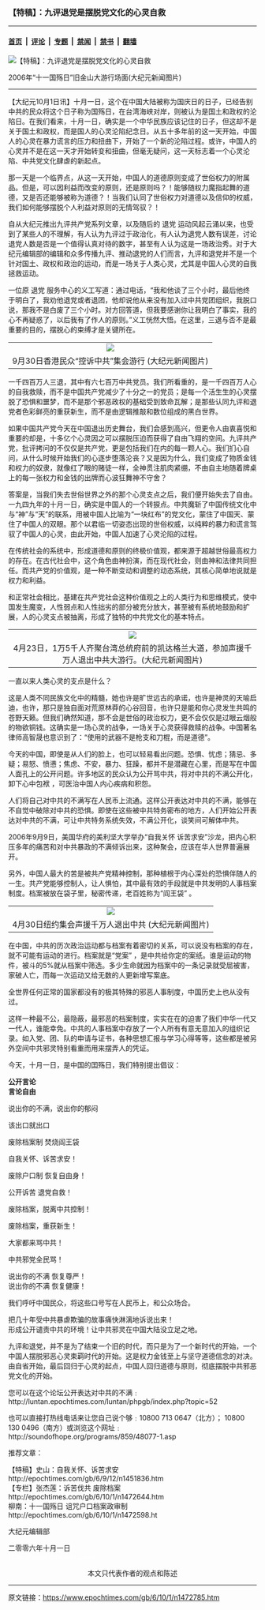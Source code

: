 ### 【特稿】：九评退党是摆脱党文化的心灵自救

---

#### [首页](../../../..?n1472785) &nbsp;|&nbsp; [评论](../../../../../epoch-comment?n1472785) &nbsp;|&nbsp; [专题](../../../../../epoch-special?n1472785) &nbsp;|&nbsp; [禁闻](../../../../../epoch-news?n1472785) &nbsp;|&nbsp; [禁书](../../../../../books?n1472785) &nbsp;|&nbsp; [翻墙](https://github.com/gfw-breaker/nogfw/blob/master/README.md?n1472785)


<div><img alt="【特稿】：九评退党是摆脱党文化的心灵自救" class="attachment-djy_600_400 size-djy_600_400 wp-post-image" src="https://i.epochtimes.com/assets/uploads/2006/10/61001000450459-600x400.jpg"/>
<div class="caption">
 <p>
  2006年“十一国殇日”旧金山大游行场面(大纪元新闻图片)
 </p>
</div></div><hr/><div class="post_content" id="artbody" itemprop="articleBody">
 <!-- article content begin -->
 <p>
  【大纪元10月1日讯】十月一日，这个在中国大陆被称为国庆日的日子，已经告别中共的民众将这个日子称为国殇日，在台湾海峡对岸，则被认为是国土和政权的沦陷日。在我们看来，十月一日，确实是一个中华民族应该记住的日子，但这却不是关于国土和政权，而是国人的心灵沦陷纪念日。从五十多年前的这一天开始，中国人的心灵在暴力谎言的压力和扭曲下，开始了一个新的沦陷过程。或许，中国人的心灵并不是在这一天才开始转变和扭曲，但毫无疑问，这一天标志着一个心灵沦陷、中共党文化肆虐的新起点。
 </p>
 <p>
  那一天是一个临界点，从这一天开始，中国人的道德原则变成了世俗权力的附属品。但是，可以因利益而改变的原则，还是原则吗？！能够随权力魔指起舞的道德，又是否还能够被称为道德？！当我们认同了世俗权力对道德以及信仰的权威，我们如何能够摆脱个人利益对原则的无情驾驭？！
 </p>
 <p>
  自从大纪元推出九评共产党系列文章，以及随后的
  <ok href="https://www.epochtimes.com/gb/tag/%E9%80%80%E5%85%9A.html">
   退党
  </ok>
  运动风起云涌以来，也受到了某些人的不理解，有人认为九评过于政治化，有人认为退党人数有误差，讨论退党人数是否是一个值得认真对待的数字，甚至有人认为这是一场政治秀。对于大纪元编辑部的编辑和众多传播九评、推动退党的人们而言，九评和退党并不是一个针对国土、政权和政治的运动，而是一场关于人类心灵，尤其是中国人心灵的自我拯救运动。
 </p>
 <p>
  一位原
  <ok href="https://www.epochtimes.com/gb/tag/%E9%80%80%E5%85%9A.html">
   退党
  </ok>
  服务中心的义工写道：通过电话，“我和他谈了三个小时，最后他终于明白了，我劝他退党或者退团，他却说他从来没有加入过中共党团组织，我脱口说，那我不是白废了三个小时。对方回答道，但我要感谢你让我明白了事实，我的心不再疑惑了，以后我有了作人的原则。”义工恍然大悟。在这里，三退与否不是最重要的目的，摆脱心的束缚才是关键所在。
 </p>
 <p>
  <center>
  </center>
 </p>
 <table border="0" cellpadding="3" cellspacing="3" width="100%">
  <tr>
   <td align="center">
    <ok href="/i6/60930234532459.jpg">
     <img src="/i6/60930234532459--ss.jpg"/>
    </ok>
   </td>
  </tr>
  <tr>
   <td align="center">
    <span class="bn12">
     9月30日香港民众“控诉中共”集会游行 (大纪元新闻图片)
    </span>
   </td>
  </tr>
 </table>
 <p>
 </p>
 <p>
  一千四百万人三退，其中有六七百万中共党员。我们所看重的，是一千四百万人心的自我救赎，而不是中国共产党减少了十分之一的党员；是每一个活生生的心灵摆脱了恐惧和噩梦，而不是那个邪恶政权的基础受到致命瓦解；是那些认同九评和退党者色彩鲜亮的重获新生，而不是由逻辑推敲和数位组成的黑白世界。
 </p>
 <p>
  如果中国共产党今天在中国退出历史舞台，我们会感到高兴，但更令人由衷喜悦和重要的却是，十多亿个心灵因之可以摆脱压迫而获得了自由飞翔的空间。九评共产党，批评拷问的不仅仅是共产党，更是包括我们在内的每一颗人心。我们扪心自问，从什么时候开始我们的心逐步堕落沦丧？又是因为什么，我们变成了物质金钱和权力的奴隶，就像红了眼的赌徒一样，全神贯注肌肉紧绷，不由自主地随着牌桌上的每一张权力和金钱的出牌而心波狂舞神不守舍？
 </p>
 <p>
  答案是，当我们失去世俗世界之外的那个心灵支点之后，我们便开始失去了自由。一九四九年的十月一日，确实是中国人的一个转捩点。中共魔斩了中国传统文化中与“神”与“天”的联系，用被中国人比喻为“一块红布”的党文化，蒙住了中国天、蒙住了中国人的双眼。那个以君临一切姿态出现的世俗权威，以纯粹的暴力和谎言驾驭了中国人的心灵，由此开始，中国人加速了心灵沦陷的过程。
 </p>
 <p>
  在传统社会的系统中，形成道德和原则的终极价值观，都来源于超越世俗最高权力的存在。在古代社会中，这个角色由神扮演，而在现代社会，则由神和法律共同担任。而共产党的价值观，是一种不断变动和调整的动态系统，其核心简单地说就是权力和利益。
 </p>
 <p>
  和正常社会相比，基建在共产党社会这种价值观之上的人类行为和思维模式，使中国发生魔变，人性弱点和人性拙劣的部分被充分放大，甚至被有系统地鼓励和扩展，人的心灵支点被抽离，形成了独特的中共党文化的基本特点。
 </p>
 <p>
  <center>
  </center>
 </p>
 <table border="0" cellpadding="3" cellspacing="3" width="100%">
  <tr>
   <td align="center">
    <ok href="/i6/60930234507459.jpg">
     <img src="/i6/60930234507459--ss.jpg"/>
    </ok>
   </td>
  </tr>
  <tr>
   <td align="center">
    <span class="bn12">
     4月23日，1万5千人齐聚台湾总统府前的凯达格兰大道，参加声援千万人退出中共大游行。(大纪元新闻图片)
    </span>
   </td>
  </tr>
 </table>
 <p>
 </p>
 <p>
  一直以来人类心灵的支点是什么？
 </p>
 <p>
  这是人类不同民族文化中的精髓，她也许是旷世远古的承诺，也许是神灵的天喻启迪，也许，那只是独自面对荒原林莽的心谷回音，也许只是能和你心灵发生共鸣的苍野天籁。但我们确然知道，那不会是世俗的政治权力，更不会仅仅是过眼云烟般的物欲铜钱。这确实是一场心灵的战争，一场关于心灵获得救赎的战争。中国著名律师高智晟也意识到了：“使用的武器不是枪支和刀棍，而是道德”。
 </p>
 <p>
  今天的中国，即使是从人们的脸上，也可以轻易看出问题。恐惧、忧虑；猜忌、多疑；易怒、愤懑；焦虑、不安，暴力、狂躁，都并不是潜藏在心里，而是写在中国人面孔上的公开问题。许多地区的民众认为公开骂中共，将对中共的不满公开化，卸下心中包袱 ，可医治中国人内心疾病和积怨。
 </p>
 <p>
  人们将自己对中共的不满写在人民币上流通。这样公开表达对中共的不满，能够在不自觉中破除对中共的恐惧。即使在这些被中共特务密布的地方，人们开始公开表达对中共的不满，可让中共特务系统失效，不满公开化，谈笑间可解体中共。
 </p>
 <p>
  2006年9月9日，美国华府的美利坚大学举办“自我关怀 诉苦求安”沙龙，把内心积压多年的痛苦和对中共暴政的不满倾诉出来，这种聚会，应该在华人世界普遍展开。
 </p>
 <p>
  另外，中国人最大的苦是被共产党精神控制，那种植根于内心深处的恐惧伴随人的一生。共产党能够控制人，让人惧怕，其中最有效的手段就是中共发明的人事档案制度。档案被放在袋子里，秘密传递，老百姓称为“阎王袋” 。
 </p>
 <p>
  <center>
  </center>
 </p>
 <table border="0" cellpadding="3" cellspacing="3" width="100%">
  <tr>
   <td align="center">
    <ok href="/i6/60930234518459.jpg">
     <img src="/i6/60930234518459--ss.jpg"/>
    </ok>
   </td>
  </tr>
  <tr>
   <td align="center">
    <span class="bn12">
     4月30日纽约集会声援千万人退出中共 (大纪元新闻图片)
    </span>
   </td>
  </tr>
 </table>
 <p>
 </p>
 <p>
  在中国，中共的历次政治运动都与档案有着密切的关系，可以说没有档案的存在，就不可能有运动的进行。档案就是“党案” ，是中共给你定的案纸。谁是运动的物件，被斗的5%就从档案中筛选。多少生命就因为档案中的一条记录就受屈被害，家破人亡，而每一次运动又给无数的人更新增写案底。
 </p>
 <p>
  全世界任何正常的国家都没有的极其特殊的邪恶人事制度，中国历史上也从没有过。
 </p>
 <p>
  这样一种最不公，最隐蔽，最邪恶的档案制度，实实在在的迫害了我们中华一代又一代人，谁能幸免。中共的人事档案中存放了一个人所有有意无意加入的组织记录。如入党、团、队的申请与证书，各种思想汇报与学习心得等等，这些都是被另外空间中共邪灵特别看重而用来摆弄人的凭证。
 </p>
 <p>
  今天，十月一日，是中国的囯殇日，我们特别提出倡议：
 </p>
 <p>
  <b>
   公开言论
   <br/>
   言论自由
  </b>
 </p>
 <p>
  说出你的不满，说出你的郁闷
 </p>
 <p>
  该出口就出口
 </p>
 <p>
  废除档案制 焚烧阎王袋
 </p>
 <p>
  自我关怀、诉苦求安！
 </p>
 <p>
  废除户口制 恢复自由身！
 </p>
 <p>
  公开诉苦 退党自救！
 </p>
 <p>
  废除档案，脱离中共控制！
 </p>
 <p>
  废除档案，重获新生！
 </p>
 <p>
  大家都来骂中共！
 </p>
 <p>
  中共邪党全民骂！
 </p>
 <p>
  说出你的不满 恢复尊严！
  <br/>
  说出你的不满 恢复健康！
 </p>
 <p>
  我们呼吁中国民众，将这些口号写在人民币上，和公众场合。
 </p>
 <p>
  把几十年受中共暴虐欺骗的故事痛快淋漓地诉说出来！
  <br/>
  形成公开谴责中共的环境！让中共邪灵在中国大陆没立足之地。
 </p>
 <p>
  九评和退党，并不是为了结束一个旧的时代，而只是为了一个新时代的开始，一个中国人摆脱邪恶心灵束羁时代的开始。这是权力金钱至上与坚守道德信念的对决。由自省开始，最后回归于心灵的起点，中国人回归道德与原则，彻底摆脱中共邪恶党文化的开始。
 </p>
 <p>
  您可以在这个论坛公开表达对中共的不满﹕http://luntan.epochtimes.com/luntan/phpgb/index.php?topic=52
 </p>
 <p>
  也可以直接打热线电话来让您自己说个够﹕10800 713 0647（北方）； 10800 130 0496（南方）或浏览这个网址﹕http://soundofhope.org/programs/859/48077-1.asp
 </p>
 <p>
  推荐文章：
 </p>
 <p>
  【特稿】史山：自我关怀、诉苦求安
  <br/>
  http://epochtimes.com/gb/6/9/12/n1451836.htm
  <br/>
  【专栏】张杰莲：诉苦伐共 废除档案
  <br/>
  http://epochtimes.com/gb/6/10/1/n1472644.htm
  <br/>
  柳南：十一国殇日 诅咒户口档案政审制
  <br/>
  http://epochtimes.com/gb/6/10/1/n1472598.ht
 </p>
 <p>
  大纪元编辑部
 </p>
 <p>
  二零零六年十月一日
  <br/>
  <font color="#ffffff">
   (http://www.dajiyuan.com)
  </font>
  <br/>
  <center>
   <font class="GY13">
    本文只代表作者的观点和陈述
   </font>
  </center>
 </p>
 <!-- article content end -->
 <div id="below_article_ad">
 </div>
</div>


---

原文链接：https://www.epochtimes.com/gb/6/10/1/n1472785.htm